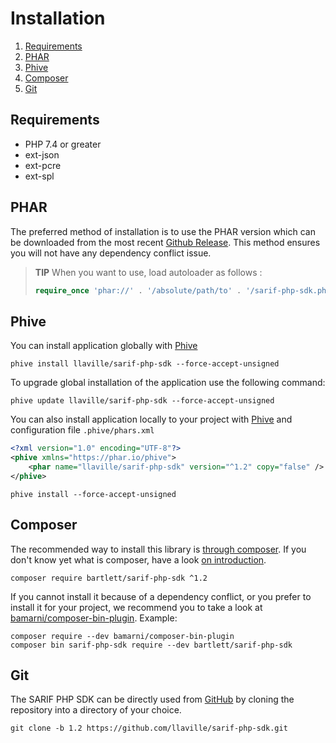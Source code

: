 <!-- markdownlint-disable MD013 -->
# Installation

1. [Requirements](#requirements)
2. [PHAR](#phar)
3. [Phive](#phive)
4. [Composer](#composer)
5. [Git](#git)

## Requirements

* PHP 7.4 or greater
* ext-json
* ext-pcre
* ext-spl

## PHAR

The preferred method of installation is to use the PHAR version which can be downloaded from the most recent
[Github Release][releases]. This method ensures you will not have any dependency conflict issue.

> **TIP** When you want to use, load autoloader as follows :
>
> ```php
> require_once 'phar://' . '/absolute/path/to' . '/sarif-php-sdk.phar/vendor/autoload.php';
> ```

## Phive

You can install application globally with [Phive][phive]

```shell
phive install llaville/sarif-php-sdk --force-accept-unsigned
```

To upgrade global installation of the application use the following command:

```shell
phive update llaville/sarif-php-sdk --force-accept-unsigned
```

You can also install application locally to your project with [Phive][phive] and configuration file `.phive/phars.xml`

```xml
<?xml version="1.0" encoding="UTF-8"?>
<phive xmlns="https://phar.io/phive">
    <phar name="llaville/sarif-php-sdk" version="^1.2" copy="false" />
</phive>
```

```shell
phive install --force-accept-unsigned
```

## Composer

The recommended way to install this library is [through composer][composer].
If you don't know yet what is composer, have a look [on introduction][composer-intro].

```shell
composer require bartlett/sarif-php-sdk ^1.2
```

If you cannot install it because of a dependency conflict, or you prefer to install it for your project, we recommend
you to take a look at [bamarni/composer-bin-plugin][bamarni/composer-bin-plugin]. Example:

```shell
composer require --dev bamarni/composer-bin-plugin
composer bin sarif-php-sdk require --dev bartlett/sarif-php-sdk
```

## Git

The SARIF PHP SDK can be directly used from [GitHub][github-repo] by cloning the repository into a directory of your choice.

```shell
git clone -b 1.2 https://github.com/llaville/sarif-php-sdk.git
```

[releases]: https://github.com/llaville/sarif-php-sdk/releases/
[composer]: https://getcomposer.org
[composer-intro]: http://getcomposer.org/doc/00-intro.md
[bamarni/composer-bin-plugin]: https://github.com/bamarni/composer-bin-plugin
[github-repo]: https://github.com/llaville/sarif-php-sdk.git
[phive]: https://github.com/phar-io/phive
